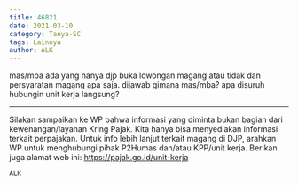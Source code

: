 ```yaml
---
title: 46821
date: 2021-03-10
category: Tanya-SC
tags: Lainnya
author: ALK
---
```


mas/mba ada yang nanya djp buka lowongan magang atau tidak dan persyaratan magang apa saja. dijawab gimana mas/mba? apa disuruh hubungin unit kerja langsung?

---

Silakan sampaikan ke WP bahwa informasi yang diminta bukan bagian dari kewenangan/layanan Kring Pajak. Kita hanya bisa menyediakan informasi terkait perpajakan. Untuk info lebih lanjut terkait magang di DJP, arahkan WP untuk menghubungi pihak P2Humas dan/atau KPP/unit kerja. Berikan juga alamat web ini: https://pajak.go.id/unit-kerja

`ALK`
